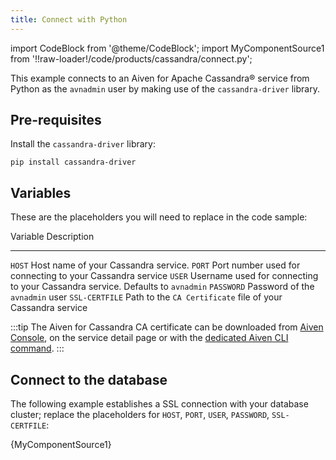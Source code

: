 ```yaml
---
title: Connect with Python
---
```


import CodeBlock from '@theme/CodeBlock';
import MyComponentSource1 from '!!raw-loader!/code/products/cassandra/connect.py';

This example connects to an Aiven for Apache Cassandra® service from
Python as the `avnadmin` user by making use of the `cassandra-driver`
library.

## Pre-requisites

Install the `cassandra-driver` library:

``` 
pip install cassandra-driver
```

## Variables

These are the placeholders you will need to replace in the code sample:

  Variable         Description
  ---------------- --------------------------------------------------------------------------------
  `HOST`           Host name of your Cassandra service.
  `PORT`           Port number used for connecting to your Cassandra service
  `USER`           Username used for connecting to your Cassandra service. Defaults to `avnadmin`
  `PASSWORD`       Password of the `avnadmin` user
  `SSL-CERTFILE`   Path to the `CA Certificate` file of your Cassandra service

:::tip
The Aiven for Cassandra CA certificate can be downloaded from [Aiven
Console](https://console.aiven.io/), on the service detail page or with
the [dedicated Aiven CLI command](/docs/tools/cli/project#avn_project_ca_get).
:::

## Connect to the database

The following example establishes a SSL connection with your database
cluster; replace the placeholders for `HOST`, `PORT`, `USER`,
`PASSWORD`, `SSL-CERTFILE`:

<CodeBlock language='python'>{MyComponentSource1}</CodeBlock>
